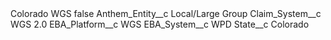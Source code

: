<?xml version="1.0" encoding="UTF-8"?>
<CustomMetadata xmlns="http://soap.sforce.com/2006/04/metadata" xmlns:xsi="http://www.w3.org/2001/XMLSchema-instance" xmlns:xsd="http://www.w3.org/2001/XMLSchema">
    <label>Colorado WGS</label>
    <protected>false</protected>
    <values>
        <field>Anthem_Entity__c</field>
        <value xsi:type="xsd:string">Local/Large Group</value>
    </values>
    <values>
        <field>Claim_System__c</field>
        <value xsi:type="xsd:string">WGS 2.0</value>
    </values>
    <values>
        <field>EBA_Platform__c</field>
        <value xsi:type="xsd:string">WGS</value>
    </values>
    <values>
        <field>EBA_System__c</field>
        <value xsi:type="xsd:string">WPD</value>
    </values>
    <values>
        <field>State__c</field>
        <value xsi:type="xsd:string">Colorado</value>
    </values>
</CustomMetadata>
